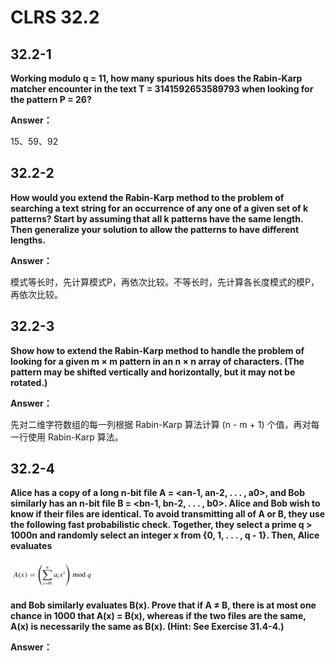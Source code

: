 # CLRS 32.2

## 32.2-1

**Working modulo q = 11, how many spurious hits does the Rabin-Karp matcher encounter in the text T = 3141592653589793 when looking for the pattern P = 26?**

**Answer：**

15、59、92

## 32.2-2

**How would you extend the Rabin-Karp method to the problem of searching a text string for an occurrence of any one of a given set of k patterns? Start by assuming that all k patterns have the same length. Then generalize your solution to allow the patterns to have different lengths.**

**Answer：**

模式等长时，先计算模式P，再依次比较。不等长时，先计算各长度模式的模P，再依次比较。

## 32.2-3

**Show how to extend the Rabin-Karp method to handle the problem of looking for a given m × m pattern in an n × n array of characters. (The pattern may be shifted vertically and horizontally, but it may not be rotated.)**

**Answer：**

先对二维字符数组的每一列根据 Rabin-Karp 算法计算 (n - m + 1) 个值，再对每一行使用 Rabin-Karp 算法。

## 32.2-4

**Alice has a copy of a long n-bit file A = <an-1, an-2, . . . , a0>, and Bob similarly has an n-bit file B = <bn-1, bn-2, . . . , b0>. Alice and Bob wish to know if their files are identical. To avoid transmitting all of A or B, they use the following fast probabilistic check. Together, they select a prime q > 1000n and randomly select an integer x from {0, 1, . . . , q - 1}. Then, Alice evaluates**

![](https://github.com/MurphysL/Introduction-to-Algorithms/blob/master/src/C32/img/s32.2-4.png)

**and Bob similarly evaluates B(x). Prove that if A ≠ B, there is at most one chance in 1000 that A(x) = B(x), whereas if the two files are the same, A(x) is necessarily the same as B(x). (Hint: See Exercise 31.4-4.)**

**Answer：**
